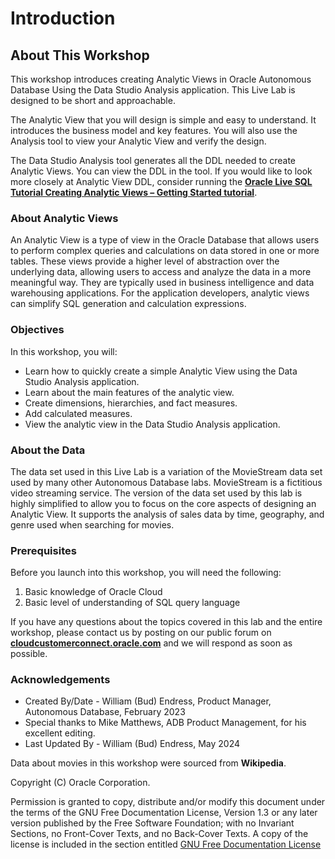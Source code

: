 # Introduction

## About This Workshop

This workshop introduces creating Analytic Views in Oracle Autonomous Database Using the Data Studio Analysis application.  This Live Lab is designed to be short and approachable.

The Analytic View that you will design is simple and easy to understand.  It introduces the business model and key features.  You will also use the Analysis tool to view your Analytic View and verify the design.

The Data Studio Analysis tool generates all the DDL needed to create Analytic Views. You can view the DDL in the tool.  If you would like to look more closely at Analytic View DDL, consider running the **[Oracle Live SQL Tutorial Creating Analytic Views – Getting Started tutorial](https://livesql.oracle.com/apex/livesql/file/tutorial_EDVE861IID1QUD1NIUPU5ALEW.html)**.

### About Analytic Views

An Analytic View is a type of view in the Oracle Database that allows users to perform complex queries and calculations on data stored in one or more tables. These views provide a higher level of abstraction over the underlying data, allowing users to access and analyze the data in a more meaningful way. They are typically used in business intelligence and data warehousing applications. For the application developers, analytic views can simplify SQL generation and calculation expressions.

### Objectives

In this workshop, you will:

- Learn how to quickly create a simple Analytic View using the Data Studio Analysis application.
- Learn about the main features of the analytic view.
- Create dimensions, hierarchies, and fact measures.
- Add calculated measures.
- View the analytic view in the Data Studio Analysis application.

### About the Data

The data set used in this Live Lab is a variation of the MovieStream data set used by many other Autonomous Database labs.  MovieStream is a fictitious video streaming service.  The version of the data set used by this lab is highly simplified to allow you to focus on the core aspects of designing an Analytic View. It supports the analysis of sales data by time, geography, and genre used when searching for movies.

### Prerequisites

Before you launch into this workshop, you will need the following:

1. Basic knowledge of Oracle Cloud
2. Basic level of understanding of SQL query language

If you have any questions about the topics covered in this lab and the entire workshop, please contact us by posting on our public forum on **[cloudcustomerconnect.oracle.com](https://cloudcustomerconnect.oracle.com/resources/32a53f8587/)**  and we will respond as soon as possible.

### Acknowledgements

- Created By/Date - William (Bud) Endress, Product Manager, Autonomous Database, February 2023
- Special thanks to Mike Matthews, ADB Product Management, for his excellent editing.
- Last Updated By - William (Bud) Endress, May 2024

Data about movies in this workshop were sourced from **Wikipedia**.

Copyright (C)  Oracle Corporation.

Permission is granted to copy, distribute and/or modify this document
under the terms of the GNU Free Documentation License, Version 1.3
or any later version published by the Free Software Foundation;
with no Invariant Sections, no Front-Cover Texts, and no Back-Cover Texts.
A copy of the license is included in the section entitled [GNU Free Documentation License](files/gnu-free-documentation-license.txt)